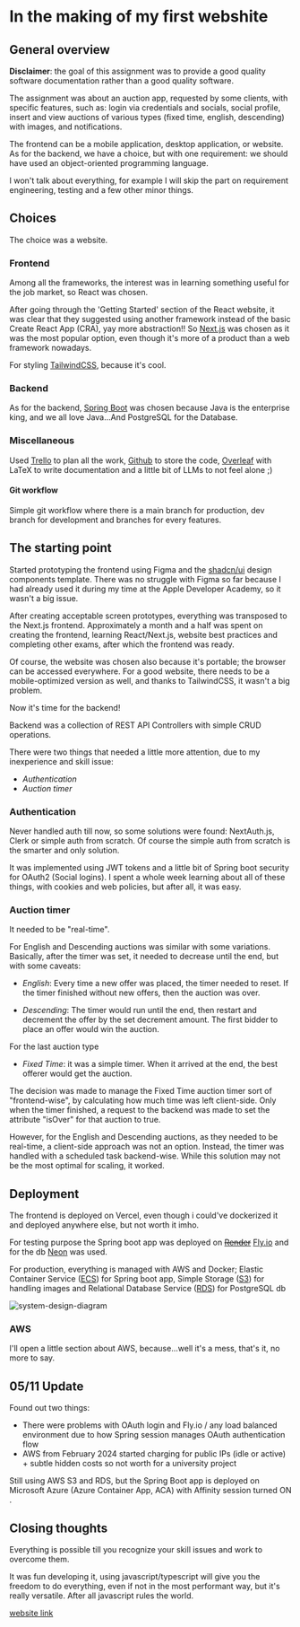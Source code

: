 <!-- ---
layout: post
title: "In the making of a webshite"
tags: [programming, tech, swe, frontend, backend, js, java]
date: 2024-04-02 00:00:00
og_image:
image:
--- -->

# In the making of my first webshite

## General overview

**Disclaimer**: the goal of this assignment was to provide a good quality software documentation rather than a good quality software.

The assignment was about an auction app, requested by some clients, with specific features, such as: login via credentials and socials, social profile, insert and view auctions of various types (fixed time, english, descending) with images, and notifications.

The frontend can be a mobile application, desktop application, or website.
As for the backend, we have a choice, but with one requirement: we should have used an object-oriented programming language.

I won't talk about everything, for example I will skip the part on requirement engineering, testing and a few other minor things.

## Choices

The choice was a website.

### Frontend

Among all the frameworks, the interest was in learning something useful for the job market, so React was chosen.

After going through the 'Getting Started' section of the React website, it was clear that they suggested using another framework instead of the basic Create React App (CRA), yay more abstraction!! So [Next.js](https://nextjs.org) was chosen as it was the most popular option, even though it's more of a product than a web framework nowadays.

For styling [TailwindCSS](https://taialwindcss.com), because it's cool.

### Backend

As for the backend, [Spring Boot](https://spring.io/projects/spring-boot) was chosen because Java is the enterprise king, and we all love Java...And PostgreSQL for the Database.

### Miscellaneous

Used [Trello](https://www.trello.com) to plan all the work, [Github](https://github.com/Graffioh/dietideals24ucm) to store the code, [Overleaf](https://www.overleaf.com) with LaTeX to write documentation and a little bit of LLMs to not feel alone ;)

#### Git workflow
Simple git workflow where there is a main branch for production, dev branch for development and branches for every features.

## The starting point

Started prototyping the frontend using Figma and the [shadcn/ui](https://ui.shadcn.com) design components template. There was no struggle with Figma so far because I had already used it during my time at the Apple Developer Academy, so it wasn't a big issue.

After creating acceptable screen prototypes, everything was transposed to the Next.js frontend. Approximately a month and a half was spent on creating the frontend, learning React/Next.js, website best practices and completing other exams, after which the frontend was ready.

Of course, the website was chosen also because it's portable; the browser can be accessed everywhere. For a good website, there needs to be a mobile-optimized version as well, and thanks to TailwindCSS, it wasn't a big problem.

Now it's time for the backend!

Backend was a collection of REST API Controllers with simple CRUD operations.

There were two things that needed a little more attention, due to my inexperience and skill issue:

- _Authentication_
- _Auction timer_

### Authentication

Never handled auth till now, so some solutions were found: NextAuth.js, Clerk or simple auth from scratch. Of course the simple auth from scratch is the smarter and only solution.

It was implemented using JWT tokens and a little bit of Spring boot security for OAuth2 (Social logins). I spent a whole week learning about all of these things, with cookies and web policies, but after all, it was easy.

### Auction timer

It needed to be "real-time".

For English and Descending auctions was similar with some variations. Basically, after the timer was set, it needed to decrease until the end, but with some caveats:

- _English_: Every time a new offer was placed, the timer needed to reset. If the timer finished without new offers, then the auction was over.

- _Descending_: The timer would run until the end, then restart and decrement the offer by the set decrement amount. The first bidder to place an offer would win the auction.

For the last auction type

- _Fixed Time_: it was a simple timer. When it arrived at the end, the best offerer would get the auction.

The decision was made to manage the Fixed Time auction timer sort of "frontend-wise", by calculating how much time was left client-side. Only when the timer finished, a request to the backend was made to set the attribute "isOver" for that auction to true.

However, for the English and Descending auctions, as they needed to be real-time, a client-side approach was not an option. Instead, the timer was handled with a scheduled task backend-wise. While this solution may not be the most optimal for scaling, it worked.

## Deployment

The frontend is deployed on Vercel, even though i could've dockerized it and deployed anywhere else, but not worth it imho.

For testing purpose the Spring boot app was deployed on <del>[Render](https://render.com)</del> [Fly.io](https://fly.io) and for the db [Neon](https://neon.tech) was used.

For production, everything is managed with AWS and Docker;
Elastic Container Service ([ECS](https://aws.amazon.com/en/ecs/)) for Spring boot app, Simple Storage ([S3](https://aws.amazon.com/en/s3/)) for handling images and Relational Database Service ([RDS](https://aws.amazon.com/en/rds/)) for PostgreSQL db

![system-design-diagram](https://imgur.com/CAERKBO.jpg)

### AWS

I'll open a little section about AWS, because...well it's a mess, that's it, no more to say.

## 05/11 Update
Found out two things:
+ There were problems with OAuth login and Fly.io / any load balanced environment due to how Spring session manages OAuth authentication flow
+ AWS from February 2024 started charging for public IPs (idle or active) + subtle hidden costs so not worth for a university project

Still using AWS S3 and RDS, but the Spring Boot app is deployed on Microsoft Azure (Azure Container App, ACA) with Affinity session turned ON .

## Closing thoughts

Everything is possible till you recognize your skill issues and work to overcome them.

It was fun developing it, using javascript/typescript will give you the freedom to do everything, even if not in the most performant way, but it's really versatile. After all javascript rules the world.

[website link](https://dietideals24.vercel.app)